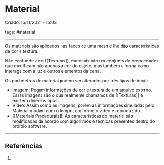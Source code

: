 # Material
Criado: 15/11/2021 - 15:03

tags: #material

---

Os materiais são aplicados nas faces de uma mesh e lhe dão caracteristicas de cor e textura.

Não confundir com [[Texturas]], materiais são um conjunto de propriedades que modificam não apenas a cor do objeto, mas também a forma como interage com a luz e outros elementos da cena.

Os parâmetros do material podem ser alterados por três tipos de input:
  - Imagem:  Pegam informações de cor e textura de um arquivo externo. Essas imagens são o que realmente chamamos de [[Texturas]] e existem diversos tipos.
  - Vídeo: Assim como as imagens, porém as informações simuladas pelo Material mudam com o tempo, conforme o vídeo é reproduzido.
  - [[Materiais Procedurais]]: As características do material são modificadas de acordo com algoritmos e técnicas presentes dentro do prórpio software.

---
## Referências
1.